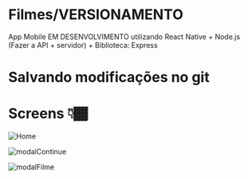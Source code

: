 # Filmes/VERSIONAMENTO
App Mobile EM DESENVOLVIMENTO utilizando React Native + Node.js (Fazer a API + servidor) + Biblioteca: Express

# Salvando modificações no git

# Screens 👇🏾

![Home](https://github.com/saviosoaresc/Filmes/assets/62923486/57401bfe-ca57-43e4-aaf8-5bb91f1ee369)


![modalContinue](https://github.com/saviosoaresc/Filmes/assets/62923486/170da685-29ba-45cf-afb1-7dade99b9cbf)



![modalFilme](https://github.com/saviosoaresc/Filmes/assets/62923486/58072b57-44b4-42be-993b-17c22692bbbe)